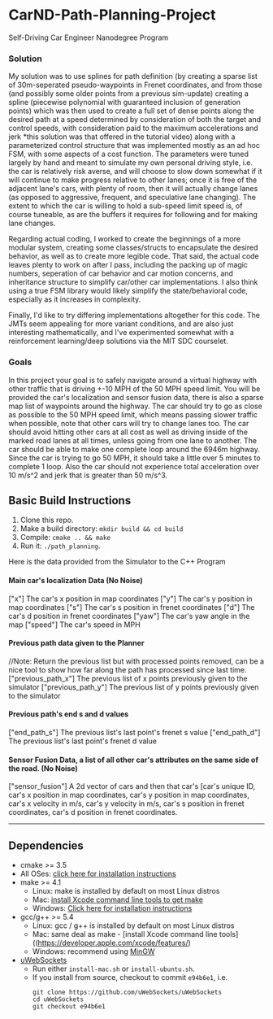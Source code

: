 # CarND-Path-Planning-Project
Self-Driving Car Engineer Nanodegree Program
   
### Solution
My solution was to use splines for path definition (by creating a sparse list of 30m-seperated pseudo-waypoints in Frenet coordinates, and from those (and possibly some older points from a previous sim-update) creating a spline (piecewise polynomial with guaranteed inclusion of generation points) which was then used to create a full set of dense points along the desired path at a speed determined by consideration of both the target and control speeds, with consideration paid to the maximum accelerations and jerk *this solution was that offered in the tutorial video) along with a parameterized control structure that was implemented mostly as an ad hoc FSM, with some aspects of a cost function. The parameters were tuned largely by hand and meant to simulate my own personal driving style, i.e. the car is relatively risk averse, and will choose to slow down somewhat if it will continue to make progress relative to other lanes; once it is free of the adjacent lane's cars, with plenty of room, then it will actually change lanes (as opposed to aggressive, frequent, and speculative lane changing). The extent to which the car is willing to hold a sub-speed limit speed is, of course tuneable, as are the buffers it requires for following and for making lane changes. 

Regarding actual coding, I worked to create the beginnings of a more modular system, creating some classes/structs to encapsulate the desired behavior, as well as to create more legible code. That said, the actual code leaves plenty to work on after I pass, including the packing up of magic numbers, seperation of car behavior and car motion concerns, and inheritance structure to simplify car/other car implementations. I also think using a true FSM library would likely simplify the state/behavioral code, especially as it increases in complexity. 

Finally, I'd like to try differing implementations altogether for this code. The JMTs seem appealing for more variant conditions, and are also just interesting mathematically, and I've experimented somewhat with a reinforcement learning/deep solutions via the MIT SDC courselet. 

### Goals
In this project your goal is to safely navigate around a virtual highway with other traffic that is driving +-10 MPH of the 50 MPH speed limit. You will be provided the car's localization and sensor fusion data, there is also a sparse map list of waypoints around the highway. The car should try to go as close as possible to the 50 MPH speed limit, which means passing slower traffic when possible, note that other cars will try to change lanes too. The car should avoid hitting other cars at all cost as well as driving inside of the marked road lanes at all times, unless going from one lane to another. The car should be able to make one complete loop around the 6946m highway. Since the car is trying to go 50 MPH, it should take a little over 5 minutes to complete 1 loop. Also the car should not experience total acceleration over 10 m/s^2 and jerk that is greater than 50 m/s^3.


## Basic Build Instructions

1. Clone this repo.
2. Make a build directory: `mkdir build && cd build`
3. Compile: `cmake .. && make`
4. Run it: `./path_planning`.

Here is the data provided from the Simulator to the C++ Program

#### Main car's localization Data (No Noise)
["x"] The car's x position in map coordinates
["y"] The car's y position in map coordinates
["s"] The car's s position in frenet coordinates
["d"] The car's d position in frenet coordinates
["yaw"] The car's yaw angle in the map
["speed"] The car's speed in MPH

#### Previous path data given to the Planner
//Note: Return the previous list but with processed points removed, can be a nice tool to show how far along
the path has processed since last time. 
["previous_path_x"] The previous list of x points previously given to the simulator
["previous_path_y"] The previous list of y points previously given to the simulator

#### Previous path's end s and d values 
["end_path_s"] The previous list's last point's frenet s value
["end_path_d"] The previous list's last point's frenet d value

#### Sensor Fusion Data, a list of all other car's attributes on the same side of the road. (No Noise)

["sensor_fusion"] A 2d vector of cars and then that car's [car's unique ID, car's x position in map coordinates, car's y position in map coordinates, car's x velocity in m/s, car's y velocity in m/s, car's s position in frenet coordinates, car's d position in frenet coordinates. 



---

## Dependencies

* cmake >= 3.5
 * All OSes: [click here for installation instructions](https://cmake.org/install/)
* make >= 4.1
  * Linux: make is installed by default on most Linux distros
  * Mac: [install Xcode command line tools to get make](https://developer.apple.com/xcode/features/)
  * Windows: [Click here for installation instructions](http://gnuwin32.sourceforge.net/packages/make.htm)
* gcc/g++ >= 5.4
  * Linux: gcc / g++ is installed by default on most Linux distros
  * Mac: same deal as make - [install Xcode command line tools]((https://developer.apple.com/xcode/features/)
  * Windows: recommend using [MinGW](http://www.mingw.org/)
* [uWebSockets](https://github.com/uWebSockets/uWebSockets)
  * Run either `install-mac.sh` or `install-ubuntu.sh`.
  * If you install from source, checkout to commit `e94b6e1`, i.e.
    ```
    git clone https://github.com/uWebSockets/uWebSockets 
    cd uWebSockets
    git checkout e94b6e1
    ```

